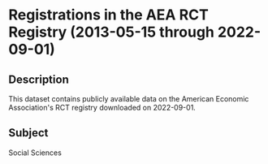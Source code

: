 # Registrations in the AEA RCT Registry (2013-05-15 through 2022-09-01)

## Description 
This dataset contains publicly available data on the American Economic Association's RCT registry downloaded on 2022-09-01.

## Subject
Social Sciences
